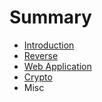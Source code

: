 # Summary

* [Introduction](README.md)
* [Reverse](chapter1.md)
* [Web Application](web_application.md)
* [Crypto](crypto.md)
* Misc

